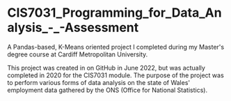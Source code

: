 # CIS7031_Programming_for_Data_Analysis_-_-Assessment
A Pandas-based, K-Means oriented project I completed during my Master's degree course at Cardiff Metropolitan University. 

This project was created in on GitHub in June 2022, but was actually completed in 2020 for the CIS7031 module. The purpose of the project was to perform various forms of data analysis on the state of Wales' employment data gathered by the ONS (Office for National Statistics).
